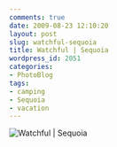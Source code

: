 ```yaml
---
comments: true
date: 2009-08-23 12:10:20
layout: post
slug: watchful-sequoia
title: Watchful | Sequoia
wordpress_id: 2051
categories:
- PhotoBlog
tags:
- camping
- Sequoia
- vacation
---
```


![Watchful | Sequoia](http://ryanfitzer.com/main/wp-content/uploads/2009/08/sequoia-11.jpg)
